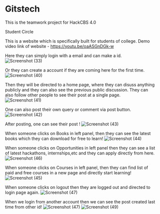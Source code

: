 # Gitstech

This is the teamwork project for HackCBS 4.0

Student Circle

This is a website which is specifically built for students of college.
Demo video link of website - https://youtu.be/oaASGnDGk-w

Here they can simply login with a email and can make a id.
![Screenshot (33)](https://user-images.githubusercontent.com/89355345/139580993-ec94786d-c26d-4925-886f-4e8b80195329.png)
 
 Or they can create a account if they are coming here for the first time.
![Screenshot (40)](https://user-images.githubusercontent.com/89355345/139581106-5969e837-fa27-4154-8b42-a5009bb48127.png)

Then they will be directed to a home page, where they can disuss anything publicly and they can also see the previous public discussion. They can also follow other people to see their post at a single page.
![Screenshot (41)](https://user-images.githubusercontent.com/89355345/139581197-0f379e11-afa7-4fc6-9aa8-b7d15ee5eafc.png)

One can also post their own query or comment via post button.
![Screenshot (42)](https://user-images.githubusercontent.com/89355345/139581331-9945c046-a730-4541-aed1-dfd1fd3cbf8f.png)

After posting, one can see their post !
![Screenshot (43)](https://user-images.githubusercontent.com/89355345/139581437-fe37259a-f07c-4dce-a42f-c9e8a324551e.png)

When someone clicks on Books in left panel, then they can see the latest books which they can download for free to learn!
![Screenshot (44)](https://user-images.githubusercontent.com/89355345/139581526-6c244e0b-a4cd-4d52-ab80-1b0463fb48a1.png)

When someone clicks on Opportunities in left panel then they can see a list of latest hackathons, internships,etc and they can apply directly from here.![Screenshot (46)](https://user-images.githubusercontent.com/89355345/139581586-601a217f-c59c-4b36-bbdb-968962d583f1.png)

When someone clicks on Courses in left panel, then they can find list of paid and free courses in a new page and directly start learning!
![Screenshot (45)](https://user-images.githubusercontent.com/89355345/139581626-26d55806-dc4c-4f7d-b7c2-f9740282bb34.png)

When someone clicks on logout then they are logged out and directed to login page again.
![Screenshot (47)](https://user-images.githubusercontent.com/89355345/139581676-562f70da-f2a0-44de-93c2-ca623ba7a7ca.png)

When we login from another account then we can see the post created last time from other id!
![Screenshot (47)](https://user-images.githubusercontent.com/89355345/139581755-5aff43c9-2003-49df-9c8c-06697723b841.png)
![Screenshot (49)](https://user-images.githubusercontent.com/89355345/139581782-d3849e57-6a13-40ce-a176-7280baee3242.png)
